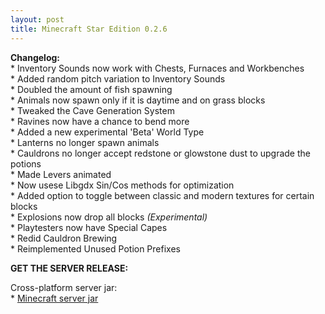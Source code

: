 ```yaml
---
layout: post
title: Minecraft Star Edition 0.2.6
---
```


**Changelog:**<br>
\* Inventory Sounds now work with Chests, Furnaces and Workbenches<br>
\* Added random pitch variation to Inventory Sounds<br>
\* Doubled the amount of fish spawning<br>
\* Animals now spawn only if it is daytime and on grass blocks<br>
\* Tweaked the Cave Generation System<br>
\* Ravines now have a chance to bend more<br>
\* Added a new experimental 'Beta' World Type<br>
\* Lanterns no longer spawn animals<br>
\* Cauldrons no longer accept redstone or glowstone dust to upgrade the potions<br>
\* Made Levers animated<br>
\* Now usese Libgdx Sin/Cos methods for optimization<br>
\* Added option to toggle between classic and modern textures for certain blocks<br>
\* Explosions now drop all blocks <i>(Experimental)</i><br>
\* Playtesters now have Special Capes<br>
\* Redid Cauldron Brewing<br>
\* Reimplemented Unused Potion Prefixes<br>

**GET THE SERVER RELEASE:**<br>

Cross-platform server jar:<br>
\* [Minecraft server jar](https://star-edition.github.io/star_edition/index.html)<br>